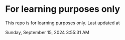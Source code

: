 # For learning purposes only
This repo is for learning purposes only.
Last updated at

Sunday, September 15, 2024 3:55:31 AM


